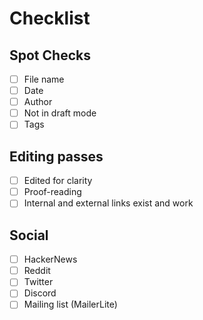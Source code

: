 # Checklist

## Spot Checks

- [ ] File name
- [ ] Date
- [ ] Author
- [ ] Not in draft mode
- [ ] Tags

## Editing passes

- [ ] Edited for clarity
- [ ] Proof-reading
- [ ] Internal and external links exist and work

## Social

- [ ] HackerNews
- [ ] Reddit
- [ ] Twitter
- [ ] Discord
- [ ] Mailing list (MailerLite)
